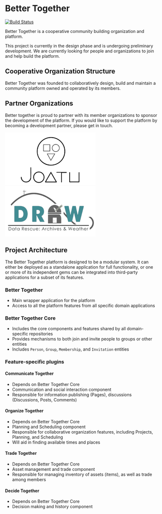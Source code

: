 # Better Together

[![Build Status](https://travis-ci.com/better-together-org/better-together.svg?branch=master)](https://travis-ci.com/better-together-org/better-together)

Better Together is a cooperative community building organization and platform. 

This project is currently in the design phase and is undergoing preliminary development. We are currently looking for people and organizations to join and help build the platform.

## Cooperative Organization Structure
Better Together was founded to collaboratively design, build and maintain a community platform owned and operated by its members.

## Partner Organizations
Better together is proud to partner with its member organizations to sponsor the development of the platform. If you would like to support the platform by becoming a development partner, please get in touch.

<a href="http://alpha.joatu.org/" target="_blank" title="Joatu"><img width="300" src="app/assets/images/partners/joatu.png" alt="Joatu" /></a>
<a href="https://citsci.geog.mcgill.ca/" target="_blank" title="DRAW: Data Rescue Archives and Weather"><img width="300" src="app/assets/images/partners/DRAW.png" alt="DRAW: Data Rescue Archives and Weather"/></a>

## Project Architecture
The Better Together platform is designed to be a modular system. It can either be deployed as a standalone application for full functionality, or one or more of its independent gems can be integrated into third-party applications for a subset of its features.

### Better Together
- Main wrapper application for the platform
- Access to all the platform features from all specific domain applications

### Better Together Core
- Includes the core components and features shared by all domain-specific repositories
- Provides mechanisms to both join and invite people to groups or other entities
- Includes `Person`, `Group`, `Membership`, and `Invitation` entities

### Feature-specific plugins
#### Communicate Together
- Depends on Better Together Core
- Communication and social interaction component
- Responsible for information publishing (Pages), discussions (Discussions, Posts, Comments)

#### Organize Together
- Depends on Better Together Core
- Planning and Scheduling component
- Responsible for collaborative organization features, including Projects, Planning, and Scheduling
- Will aid in finding available times and places

#### Trade Together
- Depends on Better Together Core
- Asset management and trade component
- Responsible for managing inventory of assets (items), as well as trade among members

#### Decide Together
- Depends on Better Together Core
- Decision making and history component
